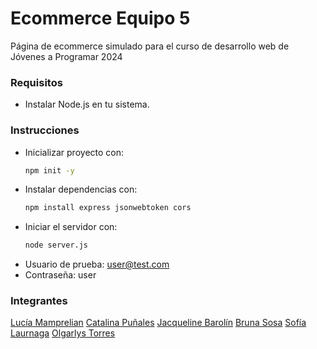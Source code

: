 # Ecommerce Equipo 5
Página de ecommerce simulado para el curso de desarrollo web de Jóvenes a Programar 2024

### Requisitos

- Instalar Node.js en tu sistema.

### Instrucciones

- Inicializar proyecto con:
  ```bash
  npm init -y

- Instalar dependencias con:
  ```bash
  npm install express jsonwebtoken cors

- Iniciar el servidor con:
  ```bash
  node server.js

- Usuario de prueba: user@test.com
- Contraseña: user

### Integrantes

[Lucía Mamprelian](https://luciamamprelian.github.io)
[Catalina Puñales](https://cpunalesblanc.github.io)
[Jacqueline Barolín](https://jacqueline-barolin.github.io)
[Bruna Sosa](https://bluerune.github.io)
[Sofía Laurnaga](https://laurnagasofia.github.io)
[Olgarlys Torres](https://olgarlystorres.github.io)

